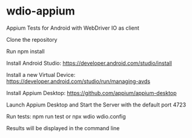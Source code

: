 # wdio-appium
Appium Tests for Android with WebDriver IO as client

Clone the repository

Run npm install

Install Android Studio: https://developer.android.com/studio/install

Install a new Virtual Device: https://developer.android.com/studio/run/managing-avds

Install Appium Desktop: https://github.com/appium/appium-desktop

Launch Appium Desktop and Start the Server with the default port 4723

Run tests: npm run test or npx wdio wdio.config

Results will be displayed in the command line
